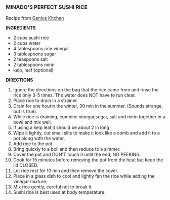 ### MINADO'S PERFECT SUSHI RICE
Recipe from [Genius Kitchen](https://www.geniuskitchen.com/recipe/minados-perfect-sushi-rice-119373)

**INGREDIENTS**
- 2 cups sushi rice
- 2 cups water
- 4 tablespoons rice vinegar
- 3 tablespoons sugar
- 2 teaspoons salt
- 2 tablespoons mirin
- kelp, leaf (optional)


**DIRECTIONS**
1. Ignore the directions on the bag that the rice came from and rinse the rice only 3-5 times. The water does NOT have to run clear.
2. Place rice to drain in a strainer.
3. Drain for one hourin the winter, 30 min in the summer. (Sounds strange, but is true).
4. While rice is draining, combine vinegar,sugar, salt and mirin together in a bowl and mix well.
5. If using a kelp leaf,it should be about 2 in long
6. Wipe it lightly, cut small slits to make it look like a comb and add it to a pot along with the water.
7. Add rice to the pot.
8. Bring quickly to a boil and then reduce to a simmer.
9. Cover the pot and DON'T touch it until the end, NO PEEKING.
10. Cook for 15 minutes before removing the pot from the heat but keep the lid CLOSED.
11. Let rice rest for 10 min and then remove the cover.
12. Place in a glass dish to cool and lightly fan the rice while adding the vinegar mixture.
13. Mix rice gently, careful not to break it.
14. Sushi rice is best used at body temperature.
